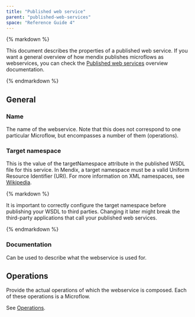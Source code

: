 ```yaml
---
title: "Published web service"
parent: "published-web-services"
space: "Reference Guide 4"
---
```

<div class="alert alert-warning">{% markdown %}

This document describes the properties of a published web service. If you want a general overview of how mendix publishes microflows as webservices, you can check the [Published web services](published-web-services) overview documentation.

{% endmarkdown %}</div>

## General

### Name

The name of the webservice. Note that this does not correspond to one particular Microflow, but encompasses a number of them (operations).

### Target namespace

This is the value of the targetNamespace attribute in the published WSDL file for this service. In Mendix, a target namespace must be a valid Uniform Resource Identifier (URI). For more information on XML namespaces, see [Wikipedia](http://en.wikipedia.org/wiki/XML_namespace).

<div class="alert alert-warning">{% markdown %}

It is important to correctly configure the target namespace before publishing your WSDL to third parties. Changing it later might break the third-party applications that call your published web services.

{% endmarkdown %}</div>

### Documentation

Can be used to describe what the webservice is used for.

## Operations

Provide the actual operations of which the webservice is composed. Each of these operations is a Microflow.

See [Operations](operations).
